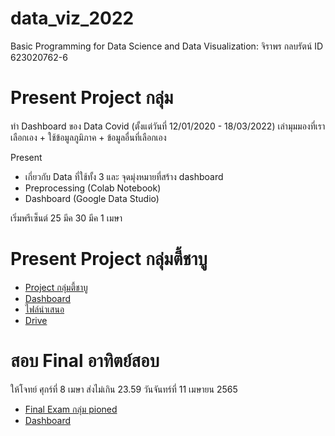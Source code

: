 # data_viz_2022
Basic Programming for Data Science and Data Visualization: จิราพร กลบรัตน์ ID 623020762-6

# Present Project กลุ่ม
ทำ Dashboard ของ Data Covid (ตั้งแต่วันที่ 12/01/2020 - 18/03/2022) เล่ามุมมองที่เราเลือกเอง + ใช้ข้อมูลภูมิภาค + ข้อมูลอื่นที่เลือกเอง

Present

* เกี่ยวกับ Data ที่ใช้ทั้ง 3 และ จุดมุ่งหมายที่สร้าง dashboard
* Preprocessing (Colab Notebook)
* Dashboard (Google Data Studio)

เริ่มพรีเซ็นต์ 25 มีค 30 มีค 1 เมษา

# Present Project กลุ่มตี้ชาบู
  * [Project กลุ่มตี้ชาบู](https://github.com/Jiraporn-klobrat/data_viz_2022/blob/main/Project.ipynb)
  * [Dashboard](https://datastudio.google.com/u/0/reporting/a16c1971-60f0-4e10-a0b4-d42288f15265/page/p_jfed22mctc?s=ke729C_Hq6U)
  * [ไฟล์นำเสนอ](https://github.com/Jiraporn-klobrat/data_viz_2022/blob/main/Project_%E0%B8%95%E0%B8%B5%E0%B9%89%E0%B8%8A%E0%B8%B2%E0%B8%9A%E0%B8%B9.pdf)
  * [Drive](https://drive.google.com/drive/u/0/folders/1J7s1IcWgCRD_iJNcVjT7UT0lmFhgRPj4)

# สอบ Final อาทิตย์สอบ
ให้โจทย์ ศุกร์ที่ 8 เมษา ส่งไม่เกิน 23.59 วันจันทร์ที่ 11 เมษายน 2565
  * [Final Exam กลุ่ม pioned](https://github.com/Jiraporn-klobrat/data_viz_2022/blob/main/Final_Exam.ipynb)
  * [Dashboard](https://datastudio.google.com/u/1/reporting/b1d08415-72b7-40f4-92a7-e728a7fd1f93/page/jgDqC)
